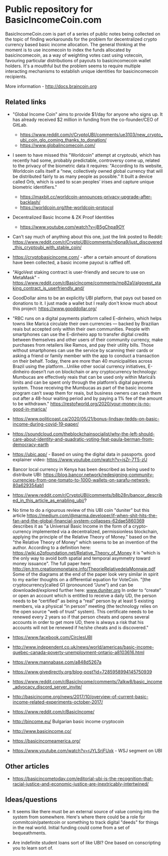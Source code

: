 # Public repository for BasicIncomeCoin.com

BasicIncomeCoin.com is part of a series of public notes being collected on the topic of finding workarounds for the problem for decentralized crypto currency based basic income allocation. The general thinking at the moment is to use incomecoin to index the funds allocated by basicincomecoin, as a way of weighting votes cast using votecoin, favouring particular distributions of payouts to basicincomecoin wallet holders. It's a mouthful but the problem seems to require multiple interacting mechanisms to establish unique identities for basicincomecoin recipients.

More information - http://docs.braincoin.org  

 
## Related links   

 - "Global Income Coin" aims to provide $1/day for anyone who signs up. It has already received $2 million in funding from the co-founder/CEO of GitLab. 
   - https://www.reddit.com/r/CryptoUBI/comments/ue3103/new_crypto_ubi_coin_glo_coming_thanks_to_donation/  
   - https://www.globalincomecoin.com/    

 - I seem to have missed this "Worldcoin" attempt at cryptoubi, which has recently had some, probably predictable, controversy come up, related to the privacy of the biometric data it requires: "According to its website, Worldcoin calls itself a “new, collectively owned global currency that will be distributed fairly to as many people as possible.” It built a device called Orb, which is used to scan peoples’ irises and capture unique biometric identifiers."  
   - https://maxbit.cc/worldcoin-announces-privacy-upgrade-after-backlash/  
   - https://worldcoin.org/the-worldcoin-protocol  

 - Decentralized Basic Income & ZK Proof Identities 
   - https://www.youtube.com/watch?v=jB5gChpa9OY   
   
 - Can't say much of anything about this one, just the link posted to Reddit: https://www.reddit.com/r/CryptoUBI/comments/n6pna9/just_discovered_this_cryptoubi_with_stable_coin/

 - https://cryptobasicincome.com/ - after a certain amount of donations have been collected, a basic income payout is raffled off.   

 - "AlgoVest staking contract is user-friendly and secure to use on MetaMask" - https://www.reddit.com/r/BasicIncome/comments/mp82a1/algovest_staking_contract_is_userfriendly_and/   

 - GoodDollar aims to be an explicitly UBI platform, that pays out based on donations to it. I just made a wallet but I really don't know much about this project: https://www.gooddollar.org/  

 - "RBC runs on a digital payments platform called E-dinheiro, which helps towns like Maricá circulate their own currencies — backed by Brazilian reais but accepted only within their own communities. People with smartphones can use the E-dinheiro app to transfer digital credits between themselves and other users of their community currency, make purchases from retailers like Ramos, and pay their utility bills. Those without smartphones can use the service by scanning their cards or asking a friend or family member with the app to conduct a transaction on their behalf. Today, there are more than 40 municipalities across Brazil using the platform...Unlike other social currency initiatives, E-dinheiro doesn’t run on blockchain or any cryptocurrency technology: Mumbucas are effectively reais that can be used only within Maricá’s limits and can be spent only through the platform’s digital payments system. Those receiving the Mumbucas as part of the basic income program can’t swap them for reais, but business owners can cash them out after a 48-hour waiting period and by paying a 1% fee of the amount to be withdrawn." https://restofworld.org/2020/your-money-is-no-good-in-marica/  

 - https://www.politicoast.ca/2020/05/21/bonus-lindsay-tedds-on-basic-income-during-covid-19-paper/   

 - https://soundcloud.com/theblockchainsocialist/why-the-left-should-care-about-identity-and-quadratic-voting-feat-paula-berman-from-democracy-earth  

 - https://ubic.app/ - Based on using the digital data in passports. good explainer video: https://www.youtube.com/watch?v=jsZr-7T5-zU   
 
 - Bancor local currency in Kenya has been described as being used to distribute UBI: https://blog.bancor.network/redesigning-community-currencies-from-one-tomato-to-1000-wallets-on-sarafu-network-80a629354ab1  
 - https://www.reddit.com/r/CryptoUBI/comments/b8b28n/bancor_described_in_this_article_as_enabling_ubi/?  

 - No time to do a rigourous review of this UBI coin "duniter" but this article https://medium.com/@marma.developer/if-when-shit-hits-the-fan-and-the-global-financial-system-collapses-62dae5860369 describes it as "a Universal Basic Income in the form of a crypto-currency implemented via a decentralized, permissionless blockchain, applying the principle of the Relative Theory of Money." based on the "the Relative Theory of Money" which seems to be an invention of the author. According to a definition here: https://wiki.p2pfoundation.net/Relative_Theory_of_Money it is "which is the only way to avoid both spatial and temporal asymmetry toward money issuance". The full paper here: http://en.trm.creationmonetaire.info/TheorieRelativedelaMonnaie.pdf Some of the diagrams at the end of the paper look very similar in spirit to my earlier thoughts on a differential equation for VoteCoin. "[the cryptocurrency]called G1 (pronounced “June”) and can be downloaded/explored further here: www.duniter.org In order to “create” or open an account which is entitled to receive a daily UD, the person needs to be “certified” as being a “real” person by at least 5 existing members, via a physical “in person” meeting (the technology relies on the open source “web of trust” system). This certificate needs to be renewed every 2 years so if that person cheats and opens several accounts in order to get more UD, there is always a risk that his accounts will not be renewed if he/she cheats and is discovered." 

 - https://www.facebook.com/CirclesUBI  

 - http://www.independent.co.uk/news/world/americas/basic-income-quebec-canada-poverty-unemployment-ontario-a8103616.html

 - https://www.mannabase.com/a848d5267a  

 - https://www.givedirectly.org/blog-post?id=7285958994145750939

 - https://www.reddit.com/r/BasicIncome/comments/7alkw8/basic_income_advocacy_discord_server_invite/

 - http://basicincome.org/news/2017/10/overview-of-current-basic-income-related-experiments-october-2017/
   
 - https://www.reddit.com/r/BasicIncome/  
 
 - http://bincome.eu/  Bulgarian basic income cryptocoin

 - http://www.basicincome.co/

 - https://basicincomeamerica.org/  
 
 - https://www.youtube.com/watch?v=rJYLSrjFUxk - WSJ segment on UBI  
 
## Other articles  
 
 - https://basicincometoday.com/editorial-ubi-is-the-recognition-that-racial-justice-and-economic-justice-are-inextricably-intertwined/  
 
## Ideas/questions  

 - It seems like there must be an external source of value coming into the system from somewhere. Here's where there could be a role for commitcoin/patentcoin or something to track digital "deeds" for things in the real world. Initial funding could come from a set of bequeathments.  

 - Are indefinite student loans sort of like UBI? One based on conscripting you to learn sort of.  
